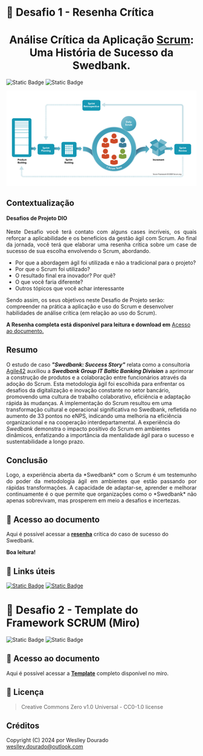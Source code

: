 # 🎯 Desafio 1 - Resenha Crítica

<h1 align="center"> Análise Crítica da Aplicação <a href="https://scrumguides.org/docs/scrumguide/v2020/2020-Scrum-Guide-Portuguese-European.pdf" title="Scrum Guide">Scrum</a>: Uma História de Sucesso da Swedbank. </h1>

<img alt="Static Badge" src="https://img.shields.io/badge/prática_Scrum-estudo_de_caso-orange">
<img alt="Static Badge" src="https://img.shields.io/badge/desafio-concluído-gree">

![Framework Scrum!](/images/scrumorg-scrum-framework-2020.png "Framework Scrum")

## Contextualização
#### Desafios de Projeto DIO
<p style="text-align:justify">
Neste Desafio você terá contato com alguns cases incríveis, os quais reforçar a aplicabilidade e os benefícios da gestão ágil com Scrum. Ao final da jornada, você terá que elaborar uma resenha crítica sobre um case de sucesso de sua escolha envolvendo o Scrum, abordando.

* Por que a abordagem ágil foi utilizada e não a tradicional para o projeto?
* Por que o Scrum foi utilizado?
* O resultado final era inovador? Por quê?
* O que você faria diferente?
* Outros tópicos que você achar interessante
 
Sendo assim, os seus objetivos neste Desafio de Projeto serão: compreender na prática a aplicação e uso do Scrum e desenvolver habilidades de análise crítica (em relação ao uso do Scrum).
</p>

**A Resenha completa está disponível para leitura e download em** [Acesso ao documento.](#📝-acesso-ao-documento-pdf)


## Resumo
O estudo de caso ***"Swedbank: Success Story"*** relata como a consultoria  [Agile42](https://www.agile42.com/en/) auxiliou a ***Swedbank Group IT Baltic Banking Division*** a aprimorar a construção de produtos e a colaboração entre funcionários através da adoção do Scrum. Esta metodologia ágil foi escolhida para enfrentar os desafios da digitalização e inovação constante no setor bancário, promovendo uma cultura de trabalho colaborativo, eficiência e adaptação rápida às mudanças. A implementação do Scrum resultou em uma transformação cultural e operacional significativa no Swedbank, refletida no aumento de 33 pontos no eNPS, indicando uma melhoria na eficiência organizacional e na cooperação interdepartamental. A experiência do *Swedbank* demonstra o impacto positivo do Scrum em ambientes dinâmicos, enfatizando a importância da mentalidade ágil para o sucesso e sustentabilidade a longo prazo.

## Conclusão
<p style="text-align:justify">
Logo, a experiência aberta da *Swedbank* com o Scrum é um testemunho do poder da metodologia ágil em ambientes que estão passando por rápidas transformações. A capacidade de adaptar-se, aprender e melhorar continuamente é o que permite que organizações como o *Swedbank* não apenas sobrevivam, mas prosperem em meio a desafios e incertezas.</p>


## 📝 Acesso ao documento
Aqui é possível acessar a **[resenha](Files/Resenha-Um_caso_de_sucesso-Swedbank.pdf)** crítica do caso de sucesso do Swedbank.

**Boa leitura!**

## 🔗 Links úteis
[<img alt="Static Badge" src="https://img.shields.io/badge/Read-Success Stories_Case-blue">](https://www.agile42.com/en/success-stories/success-story-swedbank)
[<img alt="Static Badge" src="https://img.shields.io/badge/Download-Success Stories_Case-blue">](https://www.agile42.com/wp-content/uploads/media/cms_page_media/2912/agile42-swedbank.pdf?_ga=2.198889191.954764074.1502098695-1253966425.1484558569)


# 🎯 Desafio 2 - Template do Framework SCRUM (Miro)
<img alt="Static Badge" src="https://img.shields.io/badge/desafio-concluído-gree">
<img alt="Static Badge" src="https://img.shields.io/badge/app-miro_web-yellow">

## 📝 Acesso ao documento
Aqui é possível acessar a **[Template](https://miro.com/app/board/uXjVKH6zixE=/?share_link_id=451842680741)** completo disponível no miro.

## 📜 Licença
> Creative Commons Zero v1.0 Universal  - CC0-1.0 license

## Créditos
Copyright (C) 2024 por Weslley Dourado  
<weslley.dourado@outlook.com>


